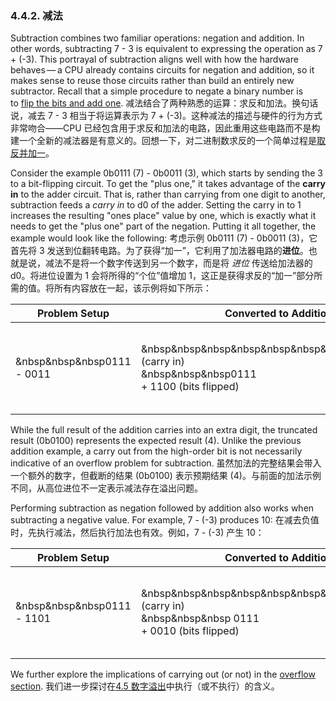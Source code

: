 ### 4.4.2. 减法

Subtraction combines two familiar operations: negation and addition. In other words, subtracting 7 - 3 is equivalent to expressing the operation as 7 + (-3). This portrayal of subtraction aligns well with how the hardware behaves — a CPU already contains circuits for negation and addition, so it makes sense to reuse those circuits rather than build an entirely new subtractor. Recall that a simple procedure to negate a binary number is to [flip the bits and add one](https://diveintosystems.org/book/C4-Binary/signed.html#_negation).
减法结合了两种熟悉的运算：求反和加法。换句话说，减去 7 - 3 相当于将运算表示为 7 + (-3)。这种减法的描述与硬件的行为方式非常吻合——CPU 已经包含用于求反和加法的电路，因此重用这些电路而不是构建一个全新的减法器是有意义的。回想一下，对二进制数求反的一个简单过程是[取反并加一](https://diveintosystems.org/book/C4-Binary/signed.html#_negation)。

Consider the example 0b0111 (7) - 0b0011 (3), which starts by sending the 3 to a bit-flipping circuit. To get the "plus one," it takes advantage of the **carry in** to the adder circuit. That is, rather than carrying from one digit to another, subtraction feeds a _carry in_ to d0 of the adder. Setting the carry in to 1 increases the resulting "ones place" value by one, which is exactly what it needs to get the "plus one" part of the negation. Putting it all together, the example would look like the following:
考虑示例 0b0111 (7) - 0b0011 (3)，它首先将 3 发送到位翻转电路。为了获得“加一”，它利用了加法器电路的**进位**。也就是说，减法不是将一个数字传送到另一个数字，而是将 _进位_ 传送给加法器的 d0。将进位设置为 1 会将所得的“个位”值增加 1，这正是获得求反的“加一”部分所需的值。将所有内容放在一起，该示例将如下所示：

| Problem Setup                 | Converted to Addition                                                                                     | Worked Example                                                                                                                                                 |
| ----------------------------- | --------------------------------------------------------------------------------------------------------- | -------------------------------------------------------------------------------------------------------------------------------------------------------------- |
| &nbsp&nbsp&nbsp0111<br>- 0011 | &nbsp&nbsp&nbsp&nbsp&nbsp&nbsp&nbsp&nbsp&nbsp1 (carry in)<br>&nbsp&nbsp&nbsp0111<br>+ 1100 (bits flipped) | &nbsp&nbsp&nbsp&nbsp&nbsp&nbsp&nbsp&nbsp&nbsp1 (carry in)<br>&nbsp&nbsp&nbsp0111<br>           + 1100 (bits flipped)<br><br>   Result:   0100<br>Carry out:  1 |

While the full result of the addition carries into an extra digit, the truncated result (0b0100) represents the expected result (4). Unlike the previous addition example, a carry out from the high-order bit is not necessarily indicative of an overflow problem for subtraction.
虽然加法的完整结果会带入一个额外的数字，但截断的结果 (0b0100) 表示预期结果 (4)。与前面的加法示例不同，从高位进位不一定表示减法存在溢出问题。

Performing subtraction as negation followed by addition also works when subtracting a negative value. For example, 7 - (-3) produces 10:
在减去负值时，先执行减法，然后执行加法也有效。例如，7 - (-3) 产生 10：

| Problem Setup                 | Converted to Addition                                                                                       | Worked Example                                                                                                                                       |
| ----------------------------- | ----------------------------------------------------------------------------------------------------------- | ---------------------------------------------------------------------------------------------------------------------------------------------------- |
| &nbsp&nbsp&nbsp0111<br>- 1101 | &nbsp&nbsp&nbsp&nbsp&nbsp&nbsp&nbsp&nbsp&nbsp1 (carry in)<br> &nbsp&nbsp&nbsp 0111<br>+ 0010 (bits flipped) | &nbsp&nbsp&nbsp&nbsp&nbsp&nbsp&nbsp&nbsp&nbsp1 (carry in)<br>&nbsp&nbsp&nbsp 0111<br>+ 0010 (bits flipped)<br><br>   Result:   1010<br>Carry out:  0 |

We further explore the implications of carrying out (or not) in the [overflow section](https://diveintosystems.org/book/C4-Binary/overflow.html#_integer_overflow).
我们进一步探讨在[4.5 数字溢出](4.5%20数字溢出.md)中执行（或不执行）的含义。

